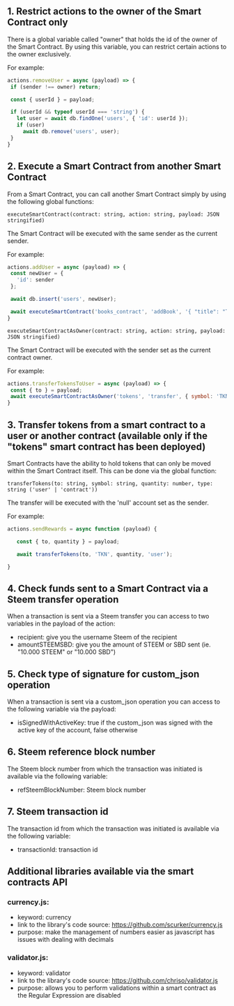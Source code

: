 


## 1.  Restrict actions to the owner of the Smart Contract only
There is a global variable called "owner" that holds the id of the owner of the Smart Contract. By using this variable, you can restrict certain actions to the owner exclusively.

For example:
 ```js
actions.removeUser = async (payload) => {
  if (sender !== owner) return;

  const { userId } = payload;

  if (userId && typeof userId === 'string') {
    let user = await db.findOne('users', { 'id': userId });
    if (user)
      await db.remove('users', user);
  }
}
```



## 2.  Execute a Smart Contract from another Smart Contract
From a Smart Contract, you can call another Smart Contract simply by using the following global functions:

`executeSmartContract(contract: string, action: string, payload: JSON stringified)`

The Smart Contract will be executed with the same sender as the current sender.

 For example:
 ```js
actions.addUser = async (payload) => {
  const newUser = {
    'id': sender
  };

  await db.insert('users', newUser);

  await executeSmartContract('books_contract', 'addBook', '{ "title": "The Awesome Book" }')
}

```

`executeSmartContractAsOwner(contract: string, action: string, payload: JSON stringified)`

The Smart Contract will be executed with the sender set as the current contract owner.

 For example:
 ```js
actions.transferTokensToUser = async (payload) => {
  const { to } = payload;
  await executeSmartContractAsOwner('tokens', 'transfer', { symbol: 'TKN', quantity: 123.456, to });
}
```

## 3.  Transfer tokens from a smart contract to a user or another contract (available only if the "tokens" smart contract has been deployed)
Smart Contracts have the ability to hold tokens that can only be moved within the Smart Contract itself.
This can be done via the global function:

`transferTokens(to: string, symbol: string, quantity: number, type: string ('user' | 'contract'))`

The transfer will be executed with the 'null' account set as the sender.

 For example:
 ```js
actions.sendRewards = async function (payload) {

    const { to, quantity } = payload;

    await transferTokens(to, 'TKN', quantity, 'user');

}
```

## 4.  Check funds sent to a Smart Contract via a Steem transfer operation
When a transaction is sent via a Steem transfer you can access to two variables in the payload of the action:

- recipient: give you the username Steem of the recipient
- amountSTEEMSBD: give you the amount of STEEM or SBD sent (ie. "10.000 STEEM" or "10.000 SBD")

## 5.  Check type of signature for custom_json operation
When a transaction is sent via a custom_json operation you can access to the following variable via the payload:

- isSignedWithActiveKey: true if the custom_json was signed with the active key of the account, false otherwise

## 6.  Steem reference block number
The Steem block number from which the transaction was initiated is available via the following variable:
- refSteemBlockNumber: Steem block number

## 7.  Steem transaction id
The transaction id from which the transaction was initiated is available via the following variable:
- transactionId: transaction id

## Additional libraries available via the smart contracts API
 ### currency.js:
 - keyword: currency
 - link to the library's code source: https://github.com/scurker/currency.js
 - purpose: make the management of numbers easier as javascript has issues with dealing with decimals

### validator.js:
-  keyword: validator
 - link to the library's code source: https://github.com/chriso/validator.js
 - purpose: allows you to perform validations within a smart contract as the Regular Expression are disabled